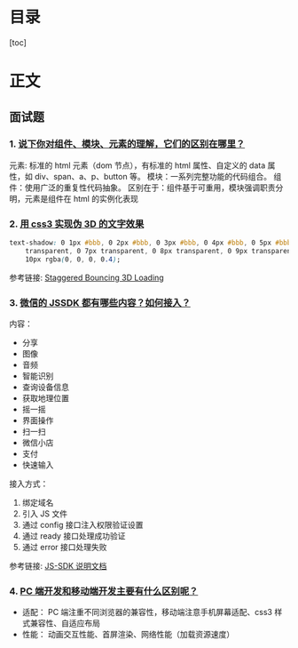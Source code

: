 <h1>目录</h1>

[toc]

<h1>正文</h1>

## 面试题

### 1. [说下你对组件、模块、元素的理解，它们的区别在哪里？](https://github.com/haizlin/fe-interview/issues/2208)

元素: 标准的 html 元素（dom 节点），有标准的 html 属性、自定义的 data 属性，如 div、span、a、p、button 等。
模块：一系列完整功能的代码组合。
组件：使用广泛的重复性代码抽象。
区别在于：组件基于可重用，模块强调职责分明，元素是组件在 html 的实例化表现

### 2. [用 css3 实现伪 3D 的文字效果](https://github.com/haizlin/fe-interview/issues/2209)

```css
text-shadow: 0 1px #bbb, 0 2px #bbb, 0 3px #bbb, 0 4px #bbb, 0 5px #bbb, 0 6px
    transparent, 0 7px transparent, 0 8px transparent, 0 9px transparent, 0 10px
    10px rgba(0, 0, 0, 0.4);
```

参考链接: [Staggered Bouncing 3D Loading](https://codepen.io/alphardex/pen/QWWavvx?__cf_chl_jschl_tk__=47c37822f9538457bc1a3cb0cb6e652ee0d9574a-1586394783-0-AeqK-gpXIIjGMh2XYGj8Y31Q-SrN0x245ObM-baCGYUOhQWdlWSES_ZtR0DN06L6_iUrTS6W549SgNfOqQUy4AtJ6QzicqTqEDYkr6SCsfZ7OH4i3iplegcvkhPGP3OfNyWJ5GG_hTisNpvmDvJwPH3L950uvzQadu2I4NpdFcuYsjPudvGVS9_O3vSY3ezg8IzidxeSmBfDOMDAcSKXetLTlbN7yI-le5h-0ba0mrR1MTwnSFcUru2roUlAMWrJ73dYWrC_3Di7rg-ZxnhG7lzf0ch1PXhx__MYlYAoQjpXkIQk8Stpnd5JpDI6sbep9Tsm_qg96cNzEkAp94823AEcsaKEion4LSVd6OA1XBfC)

### 3. [微信的 JSSDK 都有哪些内容？如何接入？](https://github.com/haizlin/fe-interview/issues/2210)

内容：

- 分享
- 图像
- 音频
- 智能识别
- 查询设备信息
- 获取地理位置
- 摇一摇
- 界面操作
- 扫一扫
- 微信小店
- 支付
- 快速输入

接入方式：

1. 绑定域名
2. 引入 JS 文件
3. 通过 config 接口注入权限验证设置
4. 通过 ready 接口处理成功验证
5. 通过 error 接口处理失败

参考链接: [JS-SDK 说明文档](https://developers.weixin.qq.com/doc/offiaccount/OA_Web_Apps/JS-SDK.html#1)

### 4. [PC 端开发和移动端开发主要有什么区别呢？](https://github.com/haizlin/fe-interview/issues/2211)

- 适配：
  PC 端注重不同浏览器的兼容性，移动端注意手机屏幕适配、css3 样式兼容性、自适应布局
- 性能：
  动画交互性能、首屏渲染、网络性能（加载资源速度）
